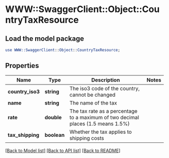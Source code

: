 # WWW::SwaggerClient::Object::CountryTaxResource

## Load the model package
```perl
use WWW::SwaggerClient::Object::CountryTaxResource;
```

## Properties
Name | Type | Description | Notes
------------ | ------------- | ------------- | -------------
**country_iso3** | **string** | The iso3 code of the country, cannot be changed | 
**name** | **string** | The name of the tax | 
**rate** | **double** | The tax rate as a percentage to a maximum of two decimal places (1.5 means 1.5%) | 
**tax_shipping** | **boolean** | Whether the tax applies to shipping costs | 

[[Back to Model list]](../README.md#documentation-for-models) [[Back to API list]](../README.md#documentation-for-api-endpoints) [[Back to README]](../README.md)


